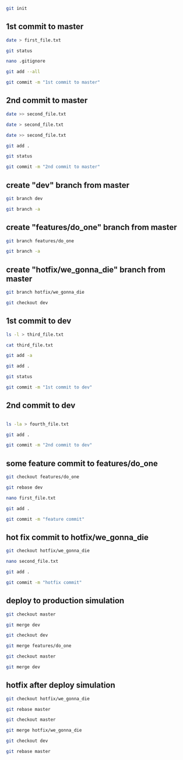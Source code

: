 ```bash
git init
```

1st commit to master
---
```bash
date > first_file.txt

git status

nano .gitignore

git add --all

git commit -m "1st commit to master"
```

2nd commit to master
---
```bash
date >> second_file.txt

date > second_file.txt

date >> second_file.txt

git add .

git status

git commit -m "2nd commit to master"
```

create "dev" branch from master
---
```bash
git branch dev

git branch -a
```

create "features/do_one" branch from master
---
```bash
git branch features/do_one

git branch -a
```

create "hotfix/we_gonna_die" branch from master
---
```bash
git branch hotfix/we_gonna_die

git checkout dev 

```

1st commit to dev
---
```bash
ls -l > third_file.txt

cat third_file.txt 

git add -a

git add .

git status

git commit -m "1st commit to dev"
```

2nd commit to dev
---
```bash

ls -la > fourth_file.txt

git add .

git commit -m "2nd commit to dev"
```

some feature commit to features/do_one
---
```bash
git checkout features/do_one 

git rebase dev

nano first_file.txt 

git add .

git commit -m "feature commit"
```

hot fix commit to hotfix/we_gonna_die
---
```bash
git checkout hotfix/we_gonna_die 

nano second_file.txt 

git add .

git commit -m "hotfix commit"
```

deploy to production simulation
---
```bash
git checkout master 

git merge dev

git checkout dev

git merge features/do_one 

git checkout master 

git merge dev 
```

hotfix after deploy simulation
---
```bash
git checkout hotfix/we_gonna_die 

git rebase master

git checkout master 

git merge hotfix/we_gonna_die 

git checkout dev 

git rebase master 
```
